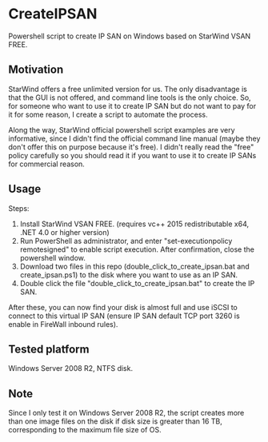 # CreateIPSAN
Powershell script to create IP SAN on Windows based on StarWind VSAN FREE.

## Motivation

StarWind offers a free unlimited version for us. The only disadvantage is that the GUI is not offered, and command line tools is the only choice. So, for someone who want to use it to create IP SAN but do not want to pay for it for some reason, I create a script to automate the process.

Along the way, StarWind official powershell script examples are very informative, since I didn't find the official command line manual (maybe they don't offer this on purpose because it's free). I didn't really read the "free" policy carefully so you should read it if you want to use it to create IP SANs for commercial reason.

## Usage

Steps:

1. Install StarWind VSAN FREE. (requires vc++ 2015 redistributable x64, .NET 4.0 or higher version)
2. Run PowerShell as administrator, and enter "set-executionpolicy remotesigned" to enable script execution. After confirmation, close the powershell window.
3. Download two files in this repo (double_click_to_create_ipsan.bat and create_ipsan.ps1) to the disk where you want to use as an IP SAN.
4. Double click the file "double_click_to_create_ipsan.bat" to create the IP SAN.

After these, you can now find your disk is almost full and use iSCSI to connect to this virtual IP SAN (ensure IP SAN default TCP port 3260 is enable in FireWall inbound rules).

## Tested platform

Windows Server 2008 R2, NTFS disk.

## Note

Since I only test it on Windows Server 2008 R2, the script creates more than one image files on the disk if disk size is greater than 16 TB, corresponding to the maximum file size of OS.